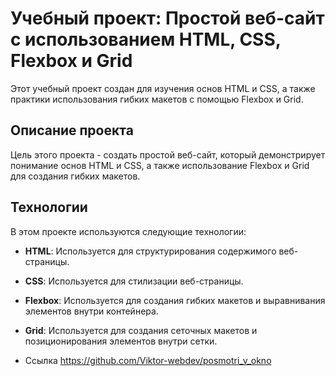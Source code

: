 # Учебный проект: Простой веб-сайт с использованием HTML, CSS, Flexbox и Grid

Этот учебный проект создан для изучения основ HTML и CSS, а также практики использования гибких макетов с помощью Flexbox и Grid.

## Описание проекта

Цель этого проекта - создать простой веб-сайт, который демонстрирует понимание основ HTML и CSS, а также использование Flexbox и Grid для создания гибких макетов.

## Технологии

В этом проекте используются следующие технологии:

- **HTML**: Используется для структурирования содержимого веб-страницы.
- **CSS**: Используется для стилизации веб-страницы.
- **Flexbox**: Используется для создания гибких макетов и выравнивания элементов внутри контейнера.
- **Grid**: Используется для создания сеточных макетов и позиционирования элементов внутри сетки.

- Ссылка https://github.com/Viktor-webdev/posmotri_v_okno
